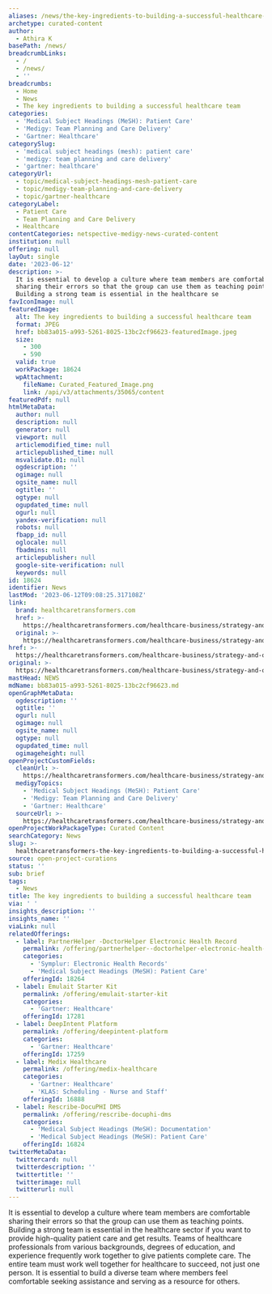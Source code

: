 ```yaml
---
aliases: /news/the-key-ingredients-to-building-a-successful-healthcare-team
archetype: curated-content
author:
  - Athira K
basePath: /news/
breadcrumbLinks:
  - /
  - /news/
  - ''
breadcrumbs:
  - Home
  - News
  - The key ingredients to building a successful healthcare team
categories:
  - 'Medical Subject Headings (MeSH): Patient Care'
  - 'Medigy: Team Planning and Care Delivery'
  - 'Gartner: Healthcare'
categorySlug:
  - 'medical subject headings (mesh): patient care'
  - 'medigy: team planning and care delivery'
  - 'gartner: healthcare'
categoryUrl:
  - topic/medical-subject-headings-mesh-patient-care
  - topic/medigy-team-planning-and-care-delivery
  - topic/gartner-healthcare
categoryLabel:
  - Patient Care
  - Team Planning and Care Delivery
  - Healthcare
contentCategories: netspective-medigy-news-curated-content
institution: null
offering: null
layOut: single
date: '2023-06-12'
description: >-
  It is essential to develop a culture where team members are comfortable
  sharing their errors so that the group can use them as teaching points.
  Building a strong team is essential in the healthcare se
favIconImage: null
featuredImage:
  alt: The key ingredients to building a successful healthcare team
  format: JPEG
  href: bb83a015-a993-5261-8025-13bc2cf96623-featuredImage.jpeg
  size:
    - 300
    - 590
  valid: true
  workPackage: 18624
  wpAttachment:
    fileName: Curated_Featured_Image.png
    link: /api/v3/attachments/35065/content
featuredPdf: null
htmlMetaData:
  author: null
  description: null
  generator: null
  viewport: null
  articlemodified_time: null
  articlepublished_time: null
  msvalidate.01: null
  ogdescription: ''
  ogimage: null
  ogsite_name: null
  ogtitle: ''
  ogtype: null
  ogupdated_time: null
  ogurl: null
  yandex-verification: null
  robots: null
  fbapp_id: null
  oglocale: null
  fbadmins: null
  articlepublisher: null
  google-site-verification: null
  keywords: null
id: 18624
identifier: News
lastMod: '2023-06-12T09:08:25.317108Z'
link:
  brand: healthcaretransformers.com
  href: >-
    https://healthcaretransformers.com/healthcare-business/strategy-and-operations/key-ingredients-successful-team-building-in-healthcare/
  original: >-
    https://healthcaretransformers.com/healthcare-business/strategy-and-operations/key-ingredients-successful-team-building-in-healthcare/
href: >-
  https://healthcaretransformers.com/healthcare-business/strategy-and-operations/key-ingredients-successful-team-building-in-healthcare/
original: >-
  https://healthcaretransformers.com/healthcare-business/strategy-and-operations/key-ingredients-successful-team-building-in-healthcare/
mastHead: NEWS
mdName: bb83a015-a993-5261-8025-13bc2cf96623.md
openGraphMetaData:
  ogdescription: ''
  ogtitle: ''
  ogurl: null
  ogimage: null
  ogsite_name: null
  ogtype: null
  ogupdated_time: null
  ogimageheight: null
openProjectCustomFields:
  cleanUrl: >-
    https://healthcaretransformers.com/healthcare-business/strategy-and-operations/key-ingredients-successful-team-building-in-healthcare/
  medigyTopics:
    - 'Medical Subject Headings (MeSH): Patient Care'
    - 'Medigy: Team Planning and Care Delivery'
    - 'Gartner: Healthcare'
  sourceUrl: >-
    https://healthcaretransformers.com/healthcare-business/strategy-and-operations/key-ingredients-successful-team-building-in-healthcare/
openProjectWorkPackageType: Curated Content
searchCategory: News
slug: >-
  healthcaretransformers-the-key-ingredients-to-building-a-successful-healthcare-team
source: open-project-curations
status: ''
sub: brief
tags:
  - News
title: The key ingredients to building a successful healthcare team
via: ' '
insights_description: ''
insights_name: ''
viaLink: null
relatedOfferings:
  - label: PartnerHelper -DoctorHelper Electronic Health Record
    permalink: /offering/partnerhelper--doctorhelper-electronic-health-record
    categories:
      - 'Symplur: Electronic Health Records'
      - 'Medical Subject Headings (MeSH): Patient Care'
    offeringId: 18264
  - label: Emulait Starter Kit
    permalink: /offering/emulait-starter-kit
    categories:
      - 'Gartner: Healthcare'
    offeringId: 17281
  - label: DeepIntent Platform
    permalink: /offering/deepintent-platform
    categories:
      - 'Gartner: Healthcare'
    offeringId: 17259
  - label: Medix Healthcare
    permalink: /offering/medix-healthcare
    categories:
      - 'Gartner: Healthcare'
      - 'KLAS: Scheduling - Nurse and Staff'
    offeringId: 16888
  - label: Rescribe-DocuPHI DMS
    permalink: /offering/rescribe-docuphi-dms
    categories:
      - 'Medical Subject Headings (MeSH): Documentation'
      - 'Medical Subject Headings (MeSH): Patient Care'
    offeringId: 16824
twitterMetaData:
  twittercard: null
  twitterdescription: ''
  twittertitle: ''
  twitterimage: null
  twitterurl: null
---
```

<p>It is essential to develop a culture where team members are comfortable sharing their errors so that the group can use them as teaching points. Building a strong team is essential in the healthcare sector if you want to provide high-quality patient care and get results. Teams of healthcare professionals from various backgrounds, degrees of education, and experience frequently work together to give patients complete care. The entire team must work well together for healthcare to succeed, not just one person. It is essential to build a diverse team where members feel comfortable seeking assistance and serving as a resource for others.</p>